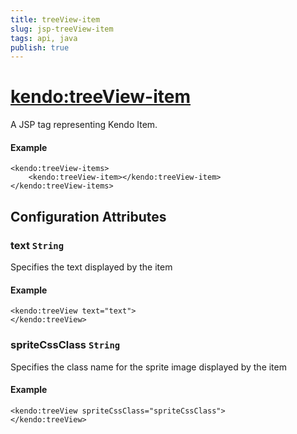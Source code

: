 ```yaml
---
title: treeView-item
slug: jsp-treeView-item
tags: api, java
publish: true
---
```


# <kendo:treeView-item>
A JSP tag representing Kendo Item.

#### Example
    <kendo:treeView-items>
        <kendo:treeView-item></kendo:treeView-item>
    </kendo:treeView-items>


## Configuration Attributes


### text `String`

Specifies the text displayed by the item

#### Example
    <kendo:treeView text="text">
    </kendo:treeView>



### spriteCssClass `String`

Specifies the class name for the sprite image displayed by the item

#### Example
    <kendo:treeView spriteCssClass="spriteCssClass">
    </kendo:treeView>


